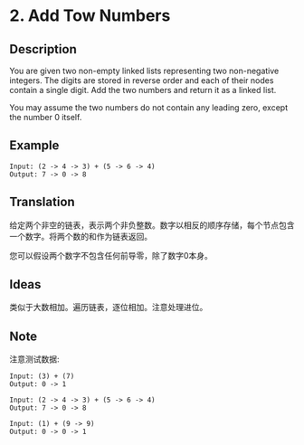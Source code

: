 # 2. Add Tow Numbers
## Description
You are given two non-empty linked lists representing two non-negative integers. The digits are stored in reverse order and each of their nodes contain a single digit. Add the two numbers and return it as a linked list.

You may assume the two numbers do not contain any leading zero, except the number 0 itself.

## Example
```$xslt
Input: (2 -> 4 -> 3) + (5 -> 6 -> 4)
Output: 7 -> 0 -> 8
```
## Translation

给定两个非空的链表，表示两个非负整数。数字以相反的顺序存储，每个节点包含一个数字。将两个数的和作为链表返回。 

您可以假设两个数字不包含任何前导零，除了数字0本身。
## Ideas
类似于大数相加。遍历链表，逐位相加。注意处理进位。
## Note
注意测试数据:

```$xslt
Input: (3) + (7)
Output: 0 -> 1

Input: (2 -> 4 -> 3) + (5 -> 6 -> 4)
Output: 7 -> 0 -> 8

Input: (1) + (9 -> 9)
Output: 0 -> 0 -> 1
``` 